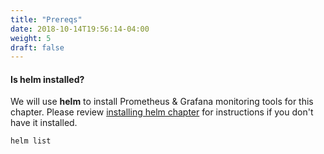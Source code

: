 ```yaml
---
title: "Prereqs"
date: 2018-10-14T19:56:14-04:00
weight: 5
draft: false
---
```


#### Is **helm** installed?

We will use **helm** to install Prometheus & Grafana monitoring tools for this chapter. Please review  [installing helm chapter](/beginner/060_helm/helm_intro/install/index.html) for instructions if you don't have it installed.

```
helm list
```

